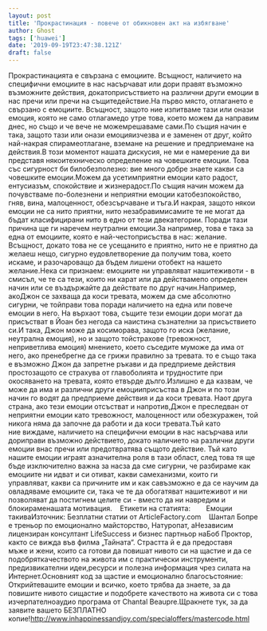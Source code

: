 ```yaml
---
layout: post
title: 'Прокрастинация - повече от обикновен акт на избягване'
author: Ghost
tags: ['huawei']
date: '2019-09-19T23:47:38.121Z'
draft: false
---
```


Прокрастинацията е свързана с емоциите. Всъщност, наличието на специфични емоциите в нас насърчават или дори правят възможно възможните действия, докатоприсъствието на различни други емоции в нас пречи или пречи на същитедействие.На първо място, отлагането е свързано с емоциите. Всъщност, защото ние изпитваме тази или онази емоция, която не само отлагамедо утре това, което можем да направим днес, но също и че вече не можемрешаваме сами.По същия начин е така, защото тази или онази емоцияизчезва и е заменен от друг, който най-накрая спирамеотлагане, вземане на решение и предприемане на действия.В този моментот нашата дискусия, не ми е намерение да ви представя някоитехническо определение на човешките емоции. Това със сигурност би билобезполезно: вие много добре знаете какви са човешките емоции.Можем да усетимприятни емоции като радост, ентусиазъм, спокойствие и жизнерадост.По същия начин можем да почувстваме по-болезнени и неприятни емоции катобезпокойство, гняв, вина, малоценност, обезсърчаване и тъга.И накрая, защото някои емоции не са нито приятни, нито незабравимисамите те не могат да бъдат класифицирани нито в едно от тези двекатегории. Поради тази причина ще ги наречем неутрални емоции.За например, това е така за една от емоциите, която е най-честоприсъства в нас: желание. Всъщност, докато това не се усещанито е приятно, нито не е приятно да желаеш нещо, сигурно еудовлетворение да получим това, което искаме, и разочароващо да бъдем лишени отобект на нашето желание.Нека си признаем: емоциите ни управляват нашитеживоти - в смисъл, че те са тези, които ни карат или да действамепо определен начин или се въздържайте да действате по друг начин.Например, акоДжон се захваща да коси тревата, можем да сме абсолютно сигурни, че тойправи това поради наличието на една или повече емоции в него. На върхаот това, същите тези емоции дори могат да присъстват в Йоан без негода са наистина съзнателни за присъствието си.И така, Джон може да косиморава, защото го иска (желание, неутрална емоция), но и защото тойстрахове (тревожност, неприветлива емоция) мнението, което съседите муможе да има от него, ако пренебрегне да се грижи правилно за тревата. то е също така е възможно Джон да запретне ръкави и да предприеме действия простозащото се страхува от главоболията и трудностите при окосяването на тревата, която етвърде дълго.Излишно е да казвам, че може да има и различни други емоцииприсъства в Джон и по този начин го водят да предприеме действия и да коси тревата. Наот друга страна, ако тези емоции отсъстват и напротив,Джон е преследван от неприятни емоции като тревожност, малоценност или обезкуражен, той никога няма да започне да работи и да коси тревата.Тъй като ние виждаме, наличието на специфични емоции в нас насърчава или дориправи възможно действието, докато наличието на различни други емоции внас пречи или предотвратява същото действие. Тъй като нашите емоции играят aзначителна роля в тази област, след това тя ще бъде изключително важна за насза да сме сигурни, че разбираме как емоциите ни идват и си отиват, какви самеханизми, които ги управляват, какви са причините им и как савъзможно е да се научим да овладяваме емоциите си, така че те да обогатяват нашитеживот и ни позволяват да постигнем целите си - вместо да ни навредим и блокираменашата мотивация.    Етикети на статията:        Емоции такиваИзточник: Безплатни статии от ArticleFactory.com    Шантал Бопре е треньор по емоционално майсторство, Натуропат, аНезависим лицензиран консултант LifeSuccess и бизнес партньор наБоб Проктор, както се вижда във филма „Тайната“. Страстта й е да предоставя мъже и жени, които са готови да повишат нивото си на щастие и да се подобряткачеството на живота им с практически инструменти, предизвикателни идеи,ресурси и полезна информация чрез силата на Интернет.Основният код за щастие и емоционално благосъстояние: Открийтевашите емоции и всичко, което трябва да знаете, за да повишите нивото сищастие и подобрете качеството на живота си с това изчерпателноаудио програма от Chantal Beaupre.Щракнете тук, за да заявите вашето БЕЗПЛАТНО копие!http://www.inhappinessandjoy.com/specialoffers/mastercode.html
